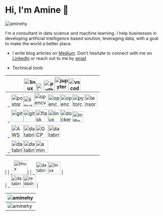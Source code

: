# Hi, I'm Amine 👋

<p align="left">
    <img src="https://komarev.com/ghpvc/?username=aminehy" alt="aminehy" />
</p>

I'm a consultant in data science and machine learning.
I help businesses in developing artificial intelligence based solution,
leveraging data, with a goal to make the world a better place.

- I write blog articles on <a href="https://amine-hy.medium.com/" target="blank">Medium</a>. Don't hesitate to connect with me on <a href="https://linkedin.com/in/aminehy" target="blank">LinkedIn</a> or reach out to me by [email](mailto:hadjyoucef.amine@gmail.com)

- Technical tools

| <img src="https://www.vectorlogo.zone/logos/linux/linux-ar21.svg" alt="linux" height="40"/><img src="https://www.vectorlogo.zone/logos/gnu_bash/gnu_bash-official.svg" alt="bash" height="25"><img src="https://www.vectorlogo.zone/logos/python/python-official.svg" alt="python" height="35"/><img src="https://www.vectorlogo.zone/logos/jupyter/jupyter-ar21.svg" alt="jupyter" height="45"/><img src="https://www.vectorlogo.zone/logos/visualstudio_code/visualstudio_code-ar21.svg" alt="vscode" height="40"/>|
|-|
| _ <img src="https://www.vectorlogo.zone/logos/postgresql/postgresql-ar21.svg" alt="postgreSQL" height="40"/><img src="https://www.vectorlogo.zone/logos/redis/redis-official.svg" alt="linux" height="35"/><img src="https://www.vectorlogo.zone/logos/apache_spark/apache_spark-ar21.svg" alt="opencv" height="45"/><img src="https://www.vectorlogo.zone/logos/numpy/numpy-ar21.svg" alt="opencv" height="40"/><img src="https://www.vectorlogo.zone/logos/opencv/opencv-ar21.svg" alt="opencv" height="40"/><img src="https://www.vectorlogo.zone/logos/pytorch/pytorch-icon.svg" alt="pytorch" height="40"/><img src="https://www.vectorlogo.zone/logos/tensorflow/tensorflow-ar21.svg" alt="tensorflow" height="40"/> |
| _ <img src="https://www.vectorlogo.zone/logos/git-scm/git-scm-ar21.svg" alt="git" height="40"/><img src="https://www.vectorlogo.zone/logos/gitlab/gitlab-ar21.svg" alt="git" height="40"/><img src="https://www.vectorlogo.zone/logos/pocoo_flask/pocoo_flask-ar21.svg" alt="flask" height="40"/><img src="https://www.vectorlogo.zone/logos/getpostman/getpostman-ar21.svg" alt="linux" height="40"/><img src="https://www.vectorlogo.zone/logos/docker/docker-official.svg" alt="docker" height="40"/><img src="https://www.mlflow.org/docs/latest/_static/MLflow-logo-final-black.png" alt="mlflow" height="35"/> |
| _ <img src="https://www.vectorlogo.zone/logos/amazon_aws/amazon_aws-ar21.svg" alt="AWS" height="40"/><img src="https://www.vectorlogo.zone/logos/microsoft_azure/microsoft_azure-ar21.svg" alt="databricks" height="40"/><img src="https://www.vectorlogo.zone/logos/google_cloud/google_cloud-ar21.svg" alt="GCP" height="40"/><img src="https://www.vectorlogo.zone/logos/databricks/databricks-ar21.svg" alt="databricks" height="40">|
| _ <img src="https://www.vectorlogo.zone/logos/json/json-ar21.svg" alt="databricks" height="40"/><img src="https://www.vectorlogo.zone/logos/yaml/yaml-ar21.svg" alt="databricks" height="40"/><img alt="aminehy" src="https://www.pikpng.com/pngl/m/574-5744237_blue-sparks-png.png" height="40"/>
|
| _ <img src="https://www.vectorlogo.zone/logos/atlassian_jira/atlassian_jira-ar21.svg" alt="linux" height="45"/>|
| _ <img src="https://www.vectorlogo.zone/logos/qgis/qgis-ar21.svg" alt="databricks" height="40"><img src="https://www.vectorlogo.zone/logos/gdal/gdal-ar21.svg" alt="linux" height="40"/> |  
| _ <img src="https://www.vectorlogo.zone/logos/microsoft_powerbi/microsoft_powerbi-ar21.svg" alt="databricks" height="40"/><img src="https://www.vectorlogo.zone/logos/redashio/redashio-ar21.svg" alt="redash" height="40"> |

| <img align="center" src="https://github-readme-stats.vercel.app/api?username=aminehy&show_icons=true" alt="aminehy" />                    |
| ----------------------------------------------------------------------------------------------------------------------------------------- |
| <img align="center" alt="aminehy" src="https://github-readme-stats.vercel.app/api/top-langs/?username=aminehy&layout=compact&hide=html"/> |

